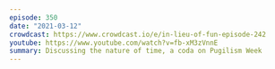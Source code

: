 ```yaml
---
episode: 350
date: "2021-03-12"
crowdcast: https://www.crowdcast.io/e/in-lieu-of-fun-episode-242
youtube: https://www.youtube.com/watch?v=fb-xM3zVnnE
summary: Discussing the nature of time, a coda on Pugilism Week
---
```

